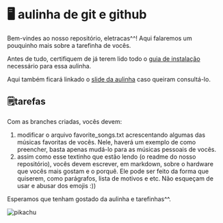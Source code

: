 # 🖥️ aulinha de git e github
Bem-vindes ao nosso repositório, eletracas^^! Aqui falaremos um pouquinho mais sobre a tarefinha de vocês.

Antes de tudo, certifiquem de já terem lido todo o [guia de instalação](git@github.com:thainaraassis/aulinha-de-git-e-github.git) necessário para essa aulinha.

Aqui também ficará linkado o [slide da aulinha](https://docs.google.com/presentation/d/1oQ0G7yRv8uVV1TDdxT-2mV_2R6OOJY6Z/edit#slide=id.p1) caso queiram consultá-lo.

## 🗒️tarefas
Com as branches criadas, vocês devem:
1. modificar o arquivo favorite_songs.txt acrescentando algumas das músicas favoritas de vocês. Nele, haverá um exemplo de como preencher, basta apenas mudá-lo para as músicas pessoais de vocês.
2. assim como esse textinho que estão lendo (o readme do nosso repositório), vocês devem escrever, em markdown, sobre o hardware que vocês mais gostam e o porquê. Ele pode ser feito da forma que quiserem, como parágrafos, lista de motivos e etc. Não esqueçam de usar e abusar dos emojis :))

Esperamos que tenham gostado da aulinha e tarefinhas^^.

![pikachu](https://cdn.vox-cdn.com/uploads/chorus_asset/file/655222/tumblr_lmpg9jl57d1qfeod9.0.gif)


